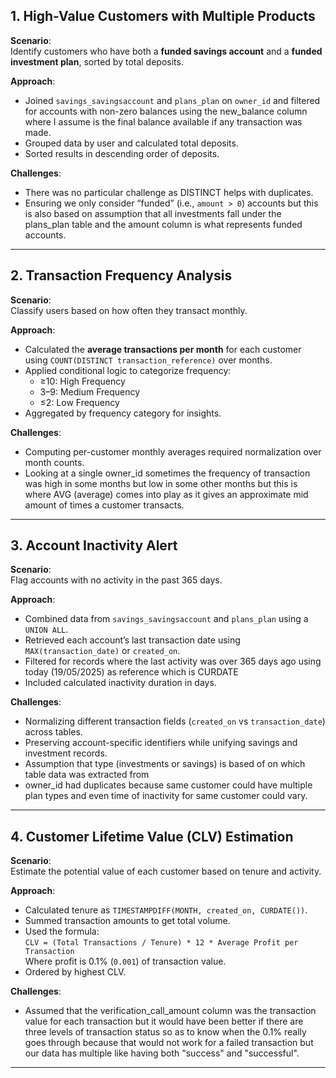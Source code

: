 ## **1. High-Value Customers with Multiple Products**

**Scenario**:  
Identify customers who have both a **funded savings account** and a **funded investment plan**, sorted by total deposits.

**Approach**:
- Joined `savings_savingsaccount` and `plans_plan` on `owner_id` and filtered for accounts with non-zero balances using the new_balance column where I assume is the final balance available if any transaction was made.
- Grouped data by user and calculated total deposits.
- Sorted results in descending order of deposits.

**Challenges**:
- There was no particular challenge as DISTINCT helps with duplicates.
- Ensuring we only consider “funded” (i.e., `amount > 0`) accounts but this is also based on assumption that all investments fall under the plans_plan table and the amount column is what represents funded accounts.

---

## **2. Transaction Frequency Analysis**

**Scenario**:  
Classify users based on how often they transact monthly.

**Approach**:
- Calculated the **average transactions per month** for each customer using `COUNT(DISTINCT transaction_reference)` over months.
- Applied conditional logic to categorize frequency:
  - ≥10: High Frequency
  - 3–9: Medium Frequency
  - ≤2: Low Frequency
- Aggregated by frequency category for insights.

**Challenges**:
- Computing per-customer monthly averages required normalization over month counts.
- Looking at a single owner_id sometimes the frequency of transaction was high in some months but low in some other months but this is where AVG (average) comes into play as it gives an approximate mid amount of times a customer transacts.

---

## **3. Account Inactivity Alert**

**Scenario**:  
Flag accounts with no activity in the past 365 days.

**Approach**:
- Combined data from `savings_savingsaccount` and `plans_plan` using a `UNION ALL`.
- Retrieved each account’s last transaction date using `MAX(transaction_date)` or `created_on`.
- Filtered for records where the last activity was over 365 days ago using today (19/05/2025) as reference which is CURDATE
- Included calculated inactivity duration in days.

**Challenges**:
- Normalizing different transaction fields (`created_on` vs `transaction_date`) across tables.
- Preserving account-specific identifiers while unifying savings and investment records.
- Assumption that type (investments or savings) is based of on which table data was extracted from
- owner_id had duplicates because same customer could have multiple plan types and even time of inactivity for same customer could vary.

---

## **4. Customer Lifetime Value (CLV) Estimation**

**Scenario**:  
Estimate the potential value of each customer based on tenure and activity.

**Approach**:
- Calculated tenure as `TIMESTAMPDIFF(MONTH, created_on, CURDATE())`.
- Summed transaction amounts to get total volume.
- Used the formula:  
  `CLV = (Total Transactions / Tenure) * 12 * Average Profit per Transaction`  
  Where profit is 0.1% (`0.001`) of transaction value.
- Ordered by highest CLV.

**Challenges**:
- Assumed that the verification_call_amount column was the transaction value for each transaction but it would have been better if there are three levels of transaction status so as to know when the 0.1% really goes through because that would not work for a failed transaction but our data has multiple like having both "success" and "successful".

---

